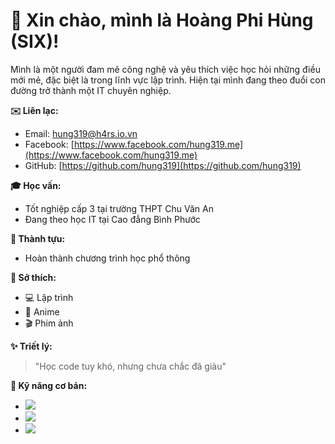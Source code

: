 # 👋 Xin chào, mình là Hoàng Phi Hùng (SIX)!


Mình là một người đam mê công nghệ và yêu thích việc học hỏi những điều mới mẻ, đặc biệt là trong lĩnh vực lập trình. Hiện tại mình đang theo đuổi con đường trở thành một IT chuyên nghiệp.

**✉️ Liên lạc:**

* Email: hung319@h4rs.io.vn
* Facebook: [https://www.facebook.com/hung319.me](https://www.facebook.com/hung319.me)
* GitHub: [https://github.com/hung319](https://github.com/hung319)

**🎓 Học vấn:**

* Tốt nghiệp cấp 3 tại trường THPT Chu Văn An
* Đang theo học IT tại Cao đẳng Bình Phước

**🎯 Thành tựu:**

* Hoàn thành chương trình học phổ thông 

**💖 Sở thích:**

* 💻 Lập trình
* 🎌 Anime
* 🎬 Phim ảnh

**✨ Triết lý:**

> "Học code tuy khó, nhưng chưa chắc đã giàu"

**🚀 Kỹ năng cơ bản:**

* <img src="https://img.shields.io/badge/C-00599C?style=for-the-badge&logo=c&logoColor=white" />
* <img src="https://img.shields.io/badge/Python-3776AB?style=for-the-badge&logo=python&logoColor=white" />
* <img src="https://img.shields.io/badge/HTML5-E34F26?style=for-the-badge&logo=html5&logoColor=white" />
